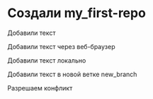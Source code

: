 ﻿# Создали my_first-repo

Добавили текст

Добавили текст через веб-браузер

Добавили текст локально

Добавили текст в новой ветке new_branch

Разрешаем конфликт
